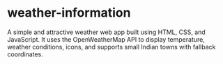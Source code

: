 # weather-information
A simple and attractive weather web app built using HTML, CSS, and JavaScript. It uses the OpenWeatherMap API to display temperature, weather conditions, icons, and supports small Indian towns with fallback coordinates.
